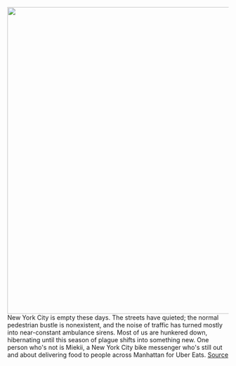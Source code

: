 <img src='https://cdn.vox-cdn.com/thumbor/vB7jhpjbz_bHVrTaegDGPyCHyNc=/0x0:1440x810/1200x800/filters:focal(605x290:835x520)/cdn.vox-cdn.com/uploads/chorus_image/image/66611419/miekii.0.png' width='700px' /><br/>
New York City is empty these days. The streets have quieted; the normal pedestrian bustle is nonexistent, and the noise of traffic has turned mostly into near-constant ambulance sirens. Most of us are hunkered down, hibernating until this season of plague shifts into something new. One person who's not is Miekii, a New York City bike messenger who's still out and about delivering food to people across Manhattan for Uber Eats.
<a href='https://www.theverge.com/2020/4/6/21209986/twitch-bike-messenger-nyc-manhattan-uber-eats'> Source <a/>